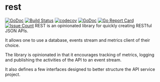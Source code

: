 # rest
[![GoDoc](https://godoc.org/github.com/dndungu/rest?status.svg)](https://godoc.org/github.com/dndungu/rest)
[![Build Status](https://travis-ci.org/dndungu/rest.svg?branch=master)](https://travis-ci.org/dndungu/rest)
[![codecov](https://codecov.io/gh/dndungu/rest/branch/master/graph/badge.svg)](https://codecov.io/gh/dndungu/rest)
[![GoDoc](https://godoc.org/github.com/dndungu/rest?status.svg)](https://godoc.org/github.com/dndungu/rest)
[![Go Report Card](https://goreportcard.com/badge/github.com/dndungu/rest)](https://goreportcard.com/report/github.com/dndungu/rest)
[![Issue Count](https://codeclimate.com/github/dndungu/rest/badges/issue_count.svg)](https://codeclimate.com/github/dndungu/rest)
REST is an opinionated library for quickly creating RESTful JSON APIs.

It allows one to use a database, events stream and metrics client of their choice.

The library is opinionated in that it encourages tracking of metrics, logging and publishing the activities of the API to an event stream.

It also defines a few interfaces designed to better structure the API service project.
